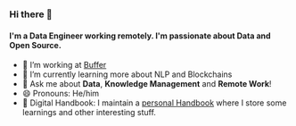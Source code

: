 ### Hi there 👋

#### I'm a Data Engineer working remotely. I'm passionate about Data and Open Source.

- 🔭 I’m working at [Buffer](https://buffer.com/) 
- 🌱 I’m currently learning more about NLP and Blockchains 
- 💬 Ask me about **Data**, **Knowledge Management** and **Remote Work**! 
- 😄 Pronouns: He/him
- :memo: Digital Handbook: I maintain a [personal Handbook](https://github.com/davidgasquez/handbook/) where I store some learnings and other interesting stuff. 
